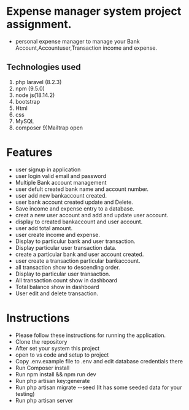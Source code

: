  # Expense manager system project assignment.

* personal expense manager to manage your Bank Account,Accountuser,Transaction income and expense. 

## Technologies used

1) php laravel (8.2.3)
2) npm (9.5.0)
3) node js(18.14.2)
4) bootstrap
5) Html
6) css
7) MySQL
8) composer 
9)Mailtrap open

# Features
* user signup in application
* user login valid email and password
* Multiple Bank account management
* user defult created bank name and account number.
* user add new bankaccount created.
* user bank account created update and Delete.
* Save income and expense entry to a database.
* creat a new user account and add and update user account.
* display to created bankaccount and user account.
* user add total amount.
* user create income and expense.
* Display to particulur bank and user transaction.  
* Display particular user transaction data.
* create a particular bank and user account created.
* user create a transaction particular bankaccount.
* all transaction show to descending order.
* Display to particular user transaction.
* All transaction count show in dashboard
* Total balance show in dashboard
* User edit and delete transaction. 

# Instructions

* Please follow these instructions for running the application.
* Clone the repository
* After set your system this project
* open to vs code and setup to project
* Copy .env.example file to .env and edit database credentials there
* Run Composer install
* Run npm install && npm run dev    
* Run php artisan key:generate
* Run php artisan migrate --seed (It has some seeded data for your testing)
* Run php artisan server














